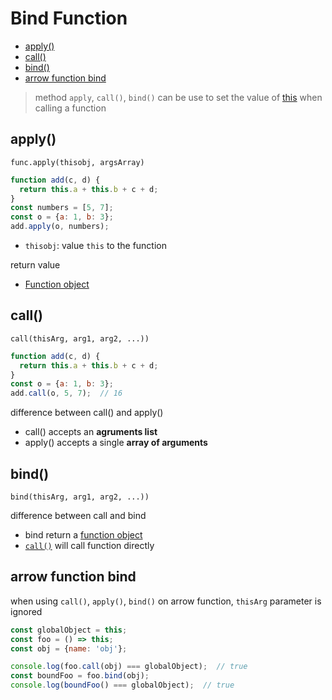# Bind Function

* [apply()](#apply)
* [call()](#call)
* [bind()](#bind)
* [arrow function bind](#arrow-function-bind)

> method `apply`, `call()`, `bind()` can be use to set the value of [this](javascript-this.md) when calling a function

## apply()

`func.apply(thisobj, argsArray)`

```js
function add(c, d) {
  return this.a + this.b + c + d;
}
const numbers = [5, 7];
const o = {a: 1, b: 3};
add.apply(o, numbers);
```

- `thisobj`: value `this` to the function

return value

- [Function object](javascript-function-object.md)

## call()

`call(thisArg, arg1, arg2, ...))`

```js
function add(c, d) {
  return this.a + this.b + c + d;
}
const o = {a: 1, b: 3};
add.call(o, 5, 7);  // 16
```

difference between call() and apply()

- call() accepts an **agruments list**
- apply() accepts a single **array of arguments**

## bind()

`bind(thisArg, arg1, arg2, ...))`

difference between call and bind

- bind return a [function object]()
- [`call()`](#call) will call function directly

## arrow function bind

when using `call()`, `apply()`, `bind()` on arrow function, `thisArg` parameter is ignored

```js
const globalObject = this;
const foo = () => this;
const obj = {name: 'obj'};

console.log(foo.call(obj) === globalObject);  // true
const boundFoo = foo.bind(obj);
console.log(boundFoo() === globalObject);  // true
```
